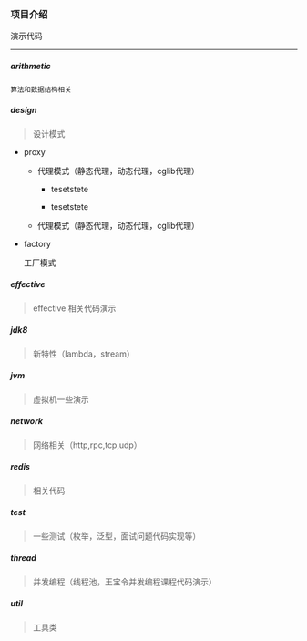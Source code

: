 ### **项目介绍**

  演示代码
  
  ---

##### **arithmetic**


  ````
  算法和数据结构相关
  ````
     
##### **design**

  > 设计模式
  
  - proxy

    - 代理模式（静态代理，动态代理，cglib代理）
    
      - tesetstete
      
      - tesetstete
    
    - 代理模式（静态代理，动态代理，cglib代理）
   
  -  factory
  
     工厂模式

##### **effective** 

 > effective 相关代码演示
  
##### **jdk8**
  
 >  新特性（lambda，stream）
  
##### **jvm**
  
  > 虚拟机一些演示
  
##### **network**

  > 网络相关（http,rpc,tcp,udp）
      
##### **redis** 
  
  > 相关代码
  
##### **test** 
  
  > 一些测试（枚举，泛型，面试问题代码实现等）
  
##### **thread**
  
  > 并发编程（线程池，王宝令并发编程课程代码演示）
  
##### **util**
   
  > 工具类
  
